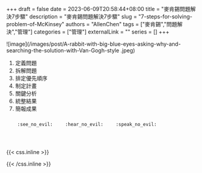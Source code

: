+++ 
draft = false
date = 2023-06-09T20:58:44+08:00
title = "麥肯錫問題解決7步驟"
description = "麥肯錫問題解決7步驟"
slug = "7-steps-for-solving-problem-of-McKinsey"
authors = "AllenChen"
tags = ["麥肯錫","問題解決","管理"]
categories = ["管理"]
externalLink = ""
series = []
+++

![image](/images/post/A-rabbit-with-big-blue-eyes-asking-why-and-searching-the-solution-with-Van-Gogh-style
.jpeg)

1. 定義問題
2. 拆解問題
3. 排定優先順序
4. 制定計畫
5. 關鍵分析
6. 統整結果
7. 簡報成果

<p><span class="nowrap"><span class="emojify">🙈</span> <code>:see_no_evil:</code></span>  <span class="nowrap"><span class="emojify">🙉</span> <code>:hear_no_evil:</code></span>  <span class="nowrap"><span class="emojify">🙊</span> <code>:speak_no_evil:</code></span></p>
<br>
    

{{< css.inline >}}
<style>
.emojify {
	font-family: Apple Color Emoji, Segoe UI Emoji, NotoColorEmoji, Segoe UI Symbol, Android Emoji, EmojiSymbols;
	font-size: 2rem;
	vertical-align: middle;
}
@media screen and (max-width:650px) {
  .nowrap {
    display: block;
    margin: 25px 0;
  }
}
</style>
{{< /css.inline >}}

